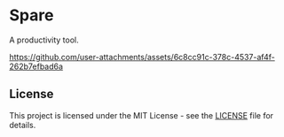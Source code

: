 <h1>Spare</h1>

A productivity tool.



https://github.com/user-attachments/assets/6c8cc91c-378c-4537-af4f-262b7efbad6a



<h2>License</h2>

This project is licensed under the MIT License - see the [LICENSE](LICENSE) file for details.

